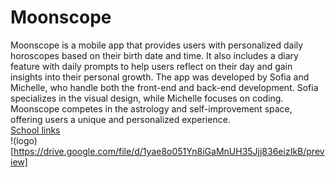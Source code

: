 # Moonscope

Moonscope is a mobile app that provides users with personalized daily horoscopes based on their birth date and time. It also includes a diary feature with daily prompts to help users reflect on their day and gain insights into their personal growth. The app was developed by Sofia and Michelle, who handle both the front-end and back-end development. Sofia specializes in the visual design, while Michelle focuses on coding. Moonscope competes in the astrology and self-improvement space, offering users a unique and personalized experience.
<br>
[School links](https://iismarconi-my.sharepoint.com/:w:/g/personal/scaravaggi_sofia_04_itisdalmine_edu_it/EeizHFDAG6FNsIPqtwDTJmEBu30Dquzio-6HL_U1uKxbCg?e=DpLFpA)
<br>
!(logo)[https://drive.google.com/file/d/1yae8o051Yn8iGaMnUH35Jjj836eizIkB/preview]
